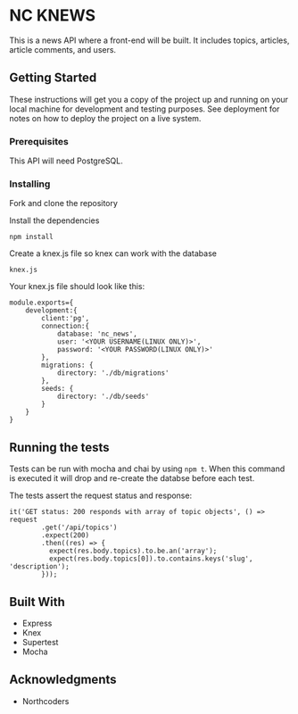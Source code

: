 # NC KNEWS

This is a news API where a front-end will be built. It includes topics, articles, article comments, and users.

## Getting Started

These instructions will get you a copy of the project up and running on your local machine for development and testing purposes. See deployment for notes on how to deploy the project on a live system.

### Prerequisites

This API will need PostgreSQL.

### Installing

Fork and clone the repository

Install the dependencies

```
npm install
```

Create a knex.js file so knex can work with the database

```
knex.js
```

Your knex.js file should look like this:

```
module.exports={
    development:{
        client:'pg',
        connection:{
            database: 'nc_news',
            user: '<YOUR USERNAME(LINUX ONLY)>',
            password: '<YOUR PASSWORD(LINUX ONLY)>'
        },
        migrations: {
            directory: './db/migrations'
        },
        seeds: {
            directory: './db/seeds'
        }
    }
}
```

## Running the tests

Tests can be run with mocha and chai by using `npm t`. When this command is executed it will drop and re-create the databse before each test.

The tests assert the request status and response:

```
it('GET status: 200 responds with array of topic objects', () => request
        .get('/api/topics')
        .expect(200)
        .then((res) => {
          expect(res.body.topics).to.be.an('array');
          expect(res.body.topics[0]).to.contains.keys('slug', 'description');
        }));
```



## Built With

- Express
- Knex
- Supertest
- Mocha

## Acknowledgments

- Northcoders

